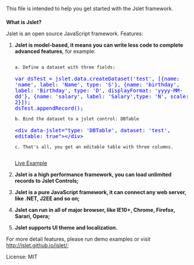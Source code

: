 <!DOCTYPE html>
<html>
<head>
<style>
* {
font-size: 14px;
}

.cs {
color: blue
}
</style>
    <script type="text/javascript" src="loader/jslet.loader-dist.js"></script>
    <script type="text/javascript">
        jslet.require('jslet', function () {
        	var dsTest = jslet.data.createDataset('test', [{name: 'name', label: 'Name', type: 'S'}, {name: 'birthday', label: 'Birthday', type: 'D', displayFormat: 'yyyy-MM-dd'}, {name: 'salary', label: 'Salary',type: 'N', scale: 2}]);
        	dsTest.appendRecord();
        });
	</script>
</head>
<body>

<p>This file is intended to help you get started with the Jslet framework.</p>


<h1>What is Jslet?</h1>

<p>Jslet is an open source JavaScript framework. Features:</p>
<ol>
	<li><b>Jslet is model-based, it means you can write less code to complete advanced features</b>, for example: <br />
	<pre><code>
a. Define a dataset with three fields:
<span style="color: blue">
var dsTest = jslet.data.createDataset('test', [{name: 'name', label: 'Name', type: 'S'}, {name: 'birthday', label: 'Birthday', type: 'D', displayFormat: 'yyyy-MM-dd'}, {name: 'salary', label: 'Salary',type: 'N', scale: 2}]);
dsTest.appendRecord();
</span>
b. Bind the dataset to a jslet control: DBTable
<span style="color: blue">
&lt;div data-jslet="type: 'DBTable', dataset: 'test', editable: true"&gt;&lt;/div&gt;
</span>
c. That's all, you get an editable table with three columns.
		</code></pre>
	<p><a href="http://jslet.github.io/jslet/demo/startup.html">Live Example</a></p>
	</li>	
	<li><b><p>Jslet is a high performance framework, you can load unlimited records to Jslet Controls;</p></b></li>
	<li><b><p>Jslet is a pure JavaScript framework, it can connect any web server, like .NET, J2EE and so on;</p></b></li>
	<li><b><p>Jslet can run in all of major browser, like IE10+, Chrome, Firefox, Sarari, Opera;</p></b></li>
	<li><b><p>Jslet supports UI theme and localization.</p></b></li>
</ol>
<p>For more detail features, please run demo examples or visit <a href="http://jslet.github.io/jslet/">http://jslet.github.io/jslet/</a>;</p>
 
<p>License: MIT</p>

</body>
</html>
